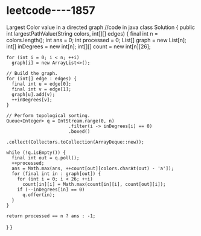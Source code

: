 # leetcode----1857
Largest Color value in a directed graph
//code in java
class Solution {
  public int largestPathValue(String colors, int[][] edges) {
    final int n = colors.length();
    int ans = 0;
    int processed = 0;
    List<Integer>[] graph = new List[n];
    int[] inDegrees = new int[n];
    int[][] count = new int[n][26];

    for (int i = 0; i < n; ++i)
      graph[i] = new ArrayList<>();

    // Build the graph.
    for (int[] edge : edges) {
      final int u = edge[0];
      final int v = edge[1];
      graph[u].add(v);
      ++inDegrees[v];
    }

    // Perform topological sorting.
    Queue<Integer> q = IntStream.range(0, n)
                           .filter(i -> inDegrees[i] == 0)
                           .boxed()
                           .collect(Collectors.toCollection(ArrayDeque::new));

    while (!q.isEmpty()) {
      final int out = q.poll();
      ++processed;
      ans = Math.max(ans, ++count[out][colors.charAt(out) - 'a']);
      for (final int in : graph[out]) {
        for (int i = 0; i < 26; ++i)
          count[in][i] = Math.max(count[in][i], count[out][i]);
        if (--inDegrees[in] == 0)
          q.offer(in);
      }
    }

    return processed == n ? ans : -1;
  }
}

